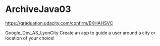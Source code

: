 # ArchiveJava03
https://graduation.udacity.com/confirm/EKHAHSVC

Google_Dev_AS_LyonCity
Create an app to guide a user around a city or location of your choice!

